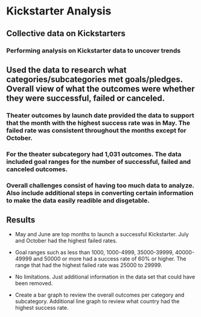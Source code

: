 # Kickstarter Analysis

## Collective data on Kickstarters 

### Performing analysis on Kickstarter data to uncover trends

## Used the data to research what categories/subcategories met goals/pledges. Overall view of what the outcomes were whether they were successful, failed or canceled. 

### Theater outcomes by launch date provided the data to support that the month with the highest success rate was in May. The failed rate was consistent throughout the months except for October. 

### For the theater subcategory had 1,031 outcomes. The data included goal ranges for the number of successful, failed and canceled outcomes. 

### Overall challenges consist of having too much data to analyze. Also include additional steps in converting certain information to make the data easily readible and disgetable. 

## Results

- May and June are top months to launch a successful Kickstarter. July and October had the highest failed rates. 

- Goal ranges such as less than 1000, 1000-4999, 35000-39999, 40000-49999 and 50000 or more had a success rate of 60% or higher. The range that had the highest failed rate was 25000 to 29999.

- No limitations. Just additional information in the data set that could have been removed.

- Create a bar graph to review the overall outcomes per category and subcategory. Additional line graph to review what country had the highest success rate.
